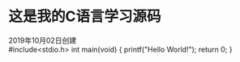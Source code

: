 # 这是我的C语言学习源码  
2019年10月02日创建  
#include<stdio.h>
int main(void)
{
	printf("Hello World!");
	return 0;
}
